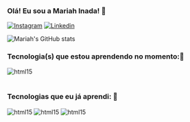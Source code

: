 
### Olá! Eu sou a Mariah Inada! 🤚

[![Instagram](https://img.shields.io/badge/Instagram-E4405F?style=for-the-badge&logo=instagram&logoColor=white)](https://www.instagram.com/zxmariah/)
[![Linkedin](https://img.shields.io/badge/LinkedIn-0077B5?style=for-the-badge&logo=linkedin&logoColor=white)](https://img.shields.io/badge/LinkedIn-0077B5?style=for-the-badge&logo=linkedin&logoColor=white)

![Mariah's GitHub stats](https://github-readme-stats.vercel.app/api?username=devmariah&show_icons=true&theme=radical)

### Tecnologia(s) que estou aprendendo no momento:🌱

<div style="display: inline_block">
 <img align="center" alt="html15" src=https://img.shields.io/badge/Python-3776AB?style=for-the-badge&logo=python&logoColor=white
 div style="display: inline_block"><br/>
 </div>
<br>

### Tecnologias que eu já aprendi: 🤖
<div style="display: inline_block">
 <img align="center" alt="html15" src=https://img.shields.io/badge/HTML-239120?style=for-the-badge&logo=html5&logoColor=white>
<img align="center" alt="html15" src=https://img.shields.io/badge/CSS-239120?&style=for-the-badge&logo=css3&logoColor=white
 div style="display: inline_block"> <img align="center" alt="html15" src=https://img.shields.io/badge/JavaScript-F7DF1E?style=for-the-badge&logo=javascript&logoColor=black
 div style="display: inline_block"><br/>
